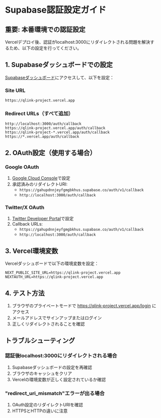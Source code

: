 # Supabase認証設定ガイド

## 重要: 本番環境での認証設定

Vercelデプロイ後、認証がlocalhost:3000にリダイレクトされる問題を解決するため、以下の設定を行ってください。

## 1. Supabaseダッシュボードでの設定

[Supabaseダッシュボード](https://supabase.com/dashboard/project/gahupdnnjeyfgmgbkhus/auth/url-configuration)にアクセスして、以下を設定：

### Site URL
```
https://qlink-project.vercel.app
```

### Redirect URLs（すべて追加）
```
http://localhost:3000/auth/callback
https://qlink-project.vercel.app/auth/callback
https://qlink-project-*.vercel.app/auth/callback
https://*.vercel.app/auth/callback
```

## 2. OAuth設定（使用する場合）

### Google OAuth
1. [Google Cloud Console](https://console.cloud.google.com/)で設定
2. 承認済みのリダイレクトURI:
   - `https://gahupdnnjeyfgmgbkhus.supabase.co/auth/v1/callback`
   - `http://localhost:3000/auth/callback`

### Twitter/X OAuth
1. [Twitter Developer Portal](https://developer.twitter.com/)で設定
2. Callback URLs:
   - `https://gahupdnnjeyfgmgbkhus.supabase.co/auth/v1/callback`
   - `http://localhost:3000/auth/callback`

## 3. Vercel環境変数

Vercelダッシュボードで以下の環境変数を設定：

```
NEXT_PUBLIC_SITE_URL=https://qlink-project.vercel.app
NEXTAUTH_URL=https://qlink-project.vercel.app
```

## 4. テスト方法

1. ブラウザのプライベートモードで https://qlink-project.vercel.app/login にアクセス
2. メールアドレスでサインアップまたはログイン
3. 正しくリダイレクトされることを確認

## トラブルシューティング

### 認証後localhost:3000にリダイレクトされる場合
1. Supabaseダッシュボードの設定を再確認
2. ブラウザのキャッシュをクリア
3. Vercelの環境変数が正しく設定されているか確認

### "redirect_uri_mismatch"エラーが出る場合
1. OAuth設定のリダイレクトURIを確認
2. HTTPSとHTTPの違いに注意
